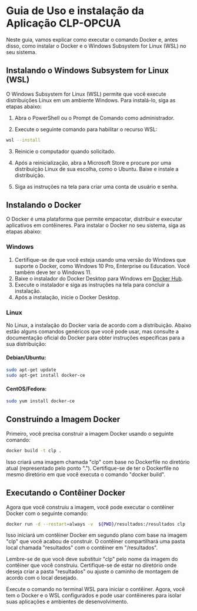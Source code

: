 # Guia de Uso e instalação da Aplicação CLP-OPCUA

Neste guia, vamos explicar como executar o comando Docker e, antes disso, como instalar o Docker e o Windows Subsystem for Linux (WSL) no seu sistema.


## Instalando o Windows Subsystem for Linux (WSL)

O Windows Subsystem for Linux (WSL) permite que você execute distribuições Linux em um ambiente Windows. Para instalá-lo, siga as etapas abaixo:

1. Abra o PowerShell ou o Prompt de Comando como administrador.

2. Execute o seguinte comando para habilitar o recurso WSL:

```bash
wsl --install
```

3. Reinicie o computador quando solicitado.

4. Após a reinicialização, abra a Microsoft Store e procure por uma distribuição Linux de sua escolha, como o Ubuntu. Baixe e instale a distribuição.

5. Siga as instruções na tela para criar uma conta de usuário e senha.

## Instalando o Docker

O Docker é uma plataforma que permite empacotar, distribuir e executar aplicativos em contêineres. Para instalar o Docker no seu sistema, siga as etapas abaixo:

### Windows

1. Certifique-se de que você esteja usando uma versão do Windows que suporte o Docker, como Windows 10 Pro, Enterprise ou Education. Você também deve ter o Windows 11.
2. Baixe o instalador do Docker Desktop para Windows em [Docker Hub](https://hub.docker.com/editions/community/docker-ce-desktop-windows/).
3. Execute o instalador e siga as instruções na tela para concluir a instalação.
4. Após a instalação, inicie o Docker Desktop.

### Linux

No Linux, a instalação do Docker varia de acordo com a distribuição. Abaixo estão alguns comandos genéricos que você pode usar, mas consulte a documentação oficial do Docker para obter instruções específicas para a sua distribuição:

#### Debian/Ubuntu:

```bash
sudo apt-get update
sudo apt-get install docker-ce
```

#### CentOS/Fedora:

```bash
sudo yum install docker-ce
```

## Construindo a Imagem Docker

Primeiro, você precisa construir a imagem Docker usando o seguinte comando:

```bash
docker build -t clp .
```

Isso criará uma imagem chamada "clp" com base no Dockerfile no diretório atual (representado pelo ponto "."). Certifique-se de ter o Dockerfile no mesmo diretório em que você executa o comando "docker build".

## Executando o Contêiner Docker

Agora que você construiu a imagem, você pode executar o contêiner Docker com o seguinte comando:

```bash
docker run -d --restart=always -v  ${PWD}/resultados:/resultados clp
```

Isso iniciará um contêiner Docker em segundo plano com base na imagem "clp" que você acabou de construir. O contêiner compartilhará uma pasta local chamada "resultados" com o contêiner em "/resultados".

Lembre-se de que você deve substituir "clp" pelo nome da imagem do contêiner que você construiu. Certifique-se de estar no diretório onde deseja criar a pasta "resultados" ou ajuste o caminho de montagem de acordo com o local desejado.

Execute o comando no terminal WSL para iniciar o contêiner. Agora, você tem o Docker e o WSL configurados e pode usar contêineres para isolar suas aplicações e ambientes de desenvolvimento.